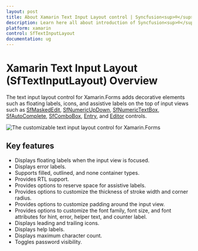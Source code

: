 ```yaml
---
layout: post
title: About Xamarin Text Input Layout control | Syncfusion<sup>®</sup>
description: Learn here all about introduction of Syncfusion<sup>®</sup> Xamarin Text Input Layout (SfTextInputLayout) control, its elements and more.
platform: xamarin
control: SfTextInputLayout
documentation: ug
---
```


# Xamarin Text Input Layout (SfTextInputLayout) Overview

The text input layout control for Xamarin.Forms adds decorative elements such as floating labels, icons, and assistive labels on the top of input views such as [SfMaskedEdit](https://www.syncfusion.com/xamarin-ui-controls/masked-input-text), [SfNumericUpDown](https://www.syncfusion.com/xamarin-ui-controls/xamarin-numericupdown), [SfNumericTextBox](https://www.syncfusion.com/xamarin-ui-controls/numerictextbox), [SfAutoComplete](https://www.syncfusion.com/xamarin-ui-controls/xamarin-autocomplete), [SfComboBox](https://www.syncfusion.com/xamarin-ui-controls/xamarin-autocomplete), [Entry](https://docs.microsoft.com/en-us/xamarin/xamarin-forms/user-interface/text/entry), and [Editor](https://docs.microsoft.com/en-us/xamarin/xamarin-forms/user-interface/text/editor) controls.

![The customizable text input layout control for Xamarin.Forms](Overview_images/inputlayout_forms.png)

## Key features

* Displays floating labels when the input view is focused.
* Displays error labels.
* Supports filled, outlined, and none container types.
* Provides RTL support.
* Provides options to reserve space for assistive labels.
* Provides options to customize the thickness of stroke width and corner radius.
* Provides options to customize padding around the input view.
* Provides options to customize the font family, font size, and font attributes for hint, error, helper text, and counter label.
* Displays leading and trailing icons.
* Displays help labels.
* Displays maximum character count.
* Toggles password visibility.